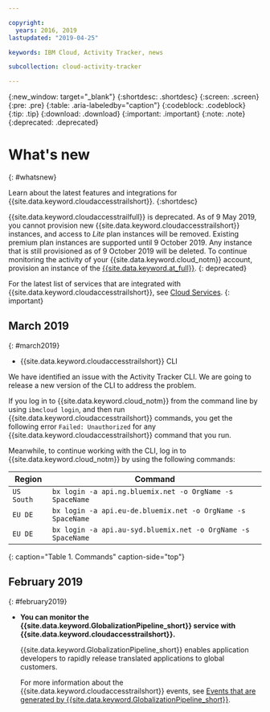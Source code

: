 ```yaml
---

copyright:
  years: 2016, 2019
lastupdated: "2019-04-25"

keywords: IBM Cloud, Activity Tracker, news

subcollection: cloud-activity-tracker

---
```


{:new_window: target="_blank"}
{:shortdesc: .shortdesc}
{:screen: .screen}
{:pre: .pre}
{:table: .aria-labeledby="caption"}
{:codeblock: .codeblock}
{:tip: .tip}
{:download: .download}
{:important: .important}
{:note: .note}
{:deprecated: .deprecated}

# What's new
{: #whatsnew}

Learn about the latest features and integrations for {{site.data.keyword.cloudaccesstrailshort}}.
{:shortdesc}

{{site.data.keyword.cloudaccesstrailfull}} is deprecated. As of 9 May 2019, you cannot provision new {{site.data.keyword.cloudaccesstrailshort}} instances, and access to *Lite* plan instances will be removed. Existing premium plan instances are supported until 9 October 2019. Any instance that is still provisioned as of 9 October 2019 will be deleted. To continue monitoring the activity of your {{site.data.keyword.cloud_notm}} account, provision an instance of the [{{site.data.keyword.at_full}}](/docs/services/Activity-Tracker-with-LogDNA?topic=logdnaat-getting-started#getting-started).
{: deprecated}

For the latest list of services that are integrated with {{site.data.keyword.cloudaccesstrailshort}}, see [Cloud Services](/docs/services/cloud-activity-tracker/reference?topic=cloud-activity-tracker-cloud_services#cloud_services).
{: important}


## March 2019
{: #march2019}

* {{site.data.keyword.cloudaccesstrailshort}} CLI

We have identified an issue with the Activity Tracker CLI. We are going to release a new version of the CLI to address the problem.

If you log in to {{site.data.keyword.cloud_notm}} from the command line by using `ibmcloud login`, and then run {{site.data.keyword.cloudaccesstrailshort}} commands, you get the following error `Failed: Unauthorized` for any {{site.data.keyword.cloudaccesstrailshort}} command that you run. 

Meanwhile, to continue working with the CLI, log in to {{site.data.keyword.cloud_notm}} by using the following commands:

| Region | Command |
|--------|---------|
| `US South` | `bx login -a api.ng.bluemix.net -o OrgName -s SpaceName` |
| `EU DE`    | `bx login -a api.eu-de.bluemix.net -o OrgName -s SpaceName` |
| `EU DE`    | `bx login -a api.au-syd.bluemix.net -o OrgName -s SpaceName` |
{: caption="Table 1. Commands" caption-side="top"} 

## February 2019
{: #february2019}

* **You can monitor the {{site.data.keyword.GlobalizationPipeline_short}} service with {{site.data.keyword.cloudaccesstrailshort}}.**

    {{site.data.keyword.GlobalizationPipeline_short}} enables application developers to rapidly release translated applications to global customers.

    For more information about the {{site.data.keyword.cloudaccesstrailshort}} events, see [Events that are generated by {{site.data.keyword.GlobalizationPipeline_short}}](/docs/services/GlobalizationPipeline?topic=GlobalizationPipeline-gpat_events#gpat_events).






